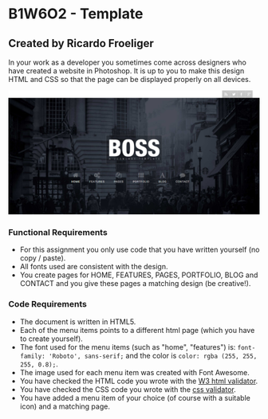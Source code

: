 # B1W6O2 - Template
## Created by Ricardo Froeliger

In your work as a developer you sometimes come across designers who have created a website in Photoshop. It is up to you to make this design HTML and CSS so that the page can be displayed properly on all devices.

![Design](images/design.png)

### Functional Requirements
* For this assignment you only use code that you have written yourself (no copy / paste).
* All fonts used are consistent with the design.
* You create pages for HOME, FEATURES, PAGES, PORTFOLIO, BLOG and CONTACT and you give these pages a matching design (be creative!).

### Code Requirements
* The document is written in HTML5.
* Each of the menu items points to a different html page (which you have to create yourself).
* The font used for the menu items (such as "home", "features") is: `font-family: 'Roboto', sans-serif;` and the color is `color: rgba (255, 255, 255, 0.8);`.
* The image used for each menu item was created with Font Awesome.
* You have checked the HTML code you wrote with the [W3 html validator](https://validator.w3.org/#validate_by_input).
* You have checked the CSS code you wrote with the [css validator](https://jigsaw.w3.org/css-validator/#validate_by_input).
* You have added a menu item of your choice (of course with a suitable icon) and a matching page.